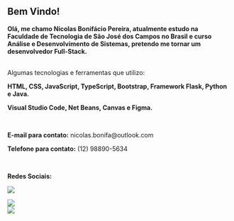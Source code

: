 <h2> Bem Vindo! </h2>

<p align="left"><b> 
  Olá, me chamo Nicolas Bonifácio Pereira, atualmente estudo na Faculdade de Tecnologia de São José dos Campos no Brasil e curso Análise e Desenvolvimento de Sistemas, pretendo me tornar um desenvolvedor Full-Stack. <br><br>
</p></b>

<p align="left">
  Algumas tecnologias e ferramentas que utilizo:
</p>

<p align="left"><b> HTML, CSS, JavaScript, TypeScript, Bootstrap, Framework Flask, Python e Java. </b></p>
<p align="left"><b> Visual Studio Code, Net Beans, Canvas e Figma.</b></p>

<br>

<p align="left"><b> E-mail para contato:</b> nicolas.bonifa@outlook.com</p>
<p align="left"><b> Telefone para contato:</b> (12) 98890-5634</b></p>
<br>

<p align="left">
 <b>Redes Sociais:<b>
</p>

<p align="left">
  <a href="https://www.instagram.com/nicolasbonf_/" alt="Instagram">
  <img src="https://img.shields.io/badge/-Instagram-DF0174?style=flat-square&labelColor=DF0174&logo=instagram&logoColor=white&link=https://www.instagram.com/nicolasbonf_/"/></a>
</p>
  <a href="https://www.linkedin.com/in/nicolas-bonif%C3%A1cio-426804237/" alt="Linkedin">
  <img src="https://img.shields.io/badge/-Linkedin-0e76a8?style=flat-square&logo=Linkedin&logoColor=white&link=https://www.linkedin.com/in/nicolas-bonif%C3%A1cio-426804237/" /></a>
  
<br>
<div>
<img src="https://github-readme-stats.vercel.app/api/top-langs/?username=NicolasPereira06&layout=compact&theme=dracula")(https://github.com/NicolasPereira06/github-readme-stats)"/>
</div>
